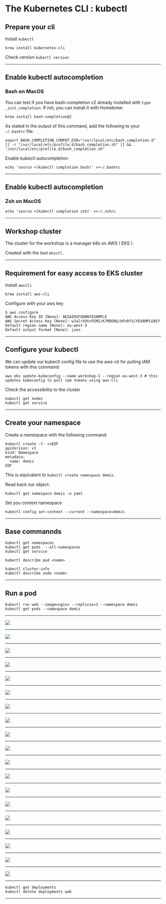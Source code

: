 # The Kubernetes CLI : kubectl
## Prepare your cli

Install `kubectl`
```
brew install kubernetes-cli
```
Check version `kubectl version`

---

## Enable kubectl autocompletion
### Bash on MacOS

You can test if you have bash-completion v2 already installed with `type _init_completion`. If not, you can install it with Homebrew:

```
brew install bash-completion@2
```

As stated in the output of this command, add the following to your `~/.bashrc` file:

```
export BASH_COMPLETION_COMPAT_DIR="/usr/local/etc/bash_completion.d"
[[ -r "/usr/local/etc/profile.d/bash_completion.sh" ]] && . "/usr/local/etc/profile.d/bash_completion.sh"
```

Enable kubectl autocompletion

```
echo 'source <(kubectl completion bash)' >>~/.bashrc
```

---

## Enable kubectl autocompletion
### Zsh on MacOS

```
echo 'source <(kubectl completion zsh)' >>~/.zshrc 
```

---

## Workshop cluster

The cluster for the workshop is a manager k8s on AWS ( EKS ).

Created with the tool `eksctl`.

---

## Requirement for easy access to EKS cluster
Install `awscli`
```
brew install aws-cli
```

Configure with your aws key
```
$ aws configure
AWS Access Key ID [None]: AKIAIOSFODNN7EXAMPLE
AWS Secret Access Key [None]: wJalrXUtnFEMI/K7MDENG/bPxRfiCYEXAMPLEKEY
Default region name [None]: eu-west-3
Default output format [None]: json
```

---

## Configure your kubectl 

We can update our kubectl config file to use the aws-cli for pulling IAM tokens with this command:

```
aws eks update-kubeconfig --name workshop-1 --region eu-west-3 # this updates kubeconfig to pull iam tokens using aws-cli
```

Check the accessibility to the cluster
```
kubectl get nodes
kubectl get service 
```

---

## Create your namespace

Create a namespace with the following command:

```
kubectl create -f- <<EOF
apiVersion: v1
kind: Namespace
metadata:
  name: demis
EOF
```

This is equivalent to `kubectl create namespace demis`.

Read back our object:

```
kubectl get namespace demis -o yaml
```

Set you context namespace
```
kubectl config set-context --current --namespace=demis
```

---

## Base commannds
```
kubectl get namespaces 
kubectl get pods  --all-namespaces 
kubectl get service 

kubectl describe pod <name>  

kubectl cluster-info
kubectl describe node <node>
```

---

## Run a pod

```
kubectl run web --image=nginx --replicas=3 --namespace demis 
kubectl get pods --namespace demis
```
---

![](images/kubectl-run-slideshow/01.svg)

---

![](images/kubectl-run-slideshow/02.svg)

---

![](images/kubectl-run-slideshow/03.svg)

---

![](images/kubectl-run-slideshow/04.svg)

---

![](images/kubectl-run-slideshow/05.svg)

---

![](images/kubectl-run-slideshow/06.svg)

---

![](images/kubectl-run-slideshow/07.svg)

---

![](images/kubectl-run-slideshow/08.svg)

---

![](images/kubectl-run-slideshow/09.svg)

---

![](images/kubectl-run-slideshow/10.svg)

---

![](images/kubectl-run-slideshow/11.svg)

---

![](images/kubectl-run-slideshow/12.svg)

---

![](images/kubectl-run-slideshow/13.svg)

---

![](images/kubectl-run-slideshow/14.svg)

---

![](images/kubectl-run-slideshow/15.svg)

---

![](images/kubectl-run-slideshow/16.svg)

---

![](images/kubectl-run-slideshow/17.svg)

---

![](images/kubectl-run-slideshow/18.svg)

---

![](images/kubectl-run-slideshow/19.svg)

---

```
kubectl get deployments  
kubectl delete deployments web
```

---






